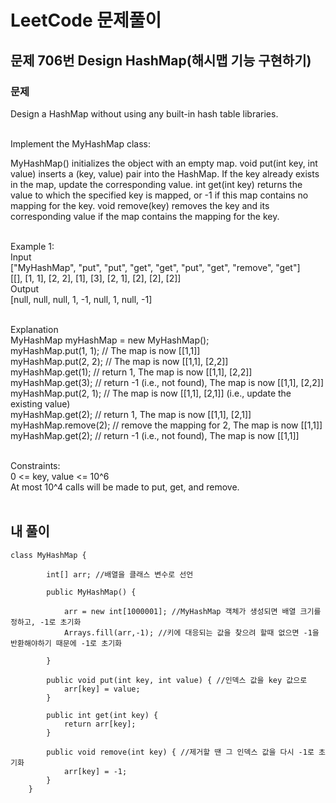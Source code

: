 # LeetCode 문제풀이

## 문제 706번 Design HashMap(해시맵 기능 구현하기)
### 문제<br>
Design a HashMap without using any built-in hash table libraries.<br><br>

Implement the MyHashMap class:

MyHashMap() initializes the object with an empty map.
void put(int key, int value) inserts a (key, value) pair into the HashMap. If the key already exists in the map, update the corresponding value.
int get(int key) returns the value to which the specified key is mapped, or -1 if this map contains no mapping for the key.
void remove(key) removes the key and its corresponding value if the map contains the mapping for the key.
<br><br>

Example 1:<br>
Input<br>
["MyHashMap", "put", "put", "get", "get", "put", "get", "remove", "get"]<br>
[[], [1, 1], [2, 2], [1], [3], [2, 1], [2], [2], [2]]<br>
Output<br>
[null, null, null, 1, -1, null, 1, null, -1]<br><br>

Explanation<br>
MyHashMap myHashMap = new MyHashMap();<br>
myHashMap.put(1, 1); // The map is now [[1,1]]<br>
myHashMap.put(2, 2); // The map is now [[1,1], [2,2]]<br>
myHashMap.get(1);    // return 1, The map is now [[1,1], [2,2]]<br>
myHashMap.get(3);    // return -1 (i.e., not found), The map is now [[1,1], [2,2]]<br>
myHashMap.put(2, 1); // The map is now [[1,1], [2,1]] (i.e., update the existing value)<br>
myHashMap.get(2);    // return 1, The map is now [[1,1], [2,1]]<br>
myHashMap.remove(2); // remove the mapping for 2, The map is now [[1,1]]<br>
myHashMap.get(2);    // return -1 (i.e., not found), The map is now [[1,1]]<br><br>
 

Constraints:<br>
0 <= key, value <= 10^6<br>
At most 10^4 calls will be made to put, get, and remove.<br><br>
## 내 풀이
```
class MyHashMap {

        int[] arr; //배열을 클래스 변수로 선언

        public MyHashMap() {

            arr = new int[1000001]; //MyHashMap 객체가 생성되면 배열 크기를 정하고, -1로 초기화
            Arrays.fill(arr,-1); //키에 대응되는 값을 찾으려 할때 없으면 -1을 반환해야하기 때문에 -1로 초기화

        }

        public void put(int key, int value) { //인덱스 값을 key 값으로
            arr[key] = value;
        }

        public int get(int key) {
            return arr[key];
        }

        public void remove(int key) { //제거할 땐 그 인덱스 값을 다시 -1로 초기화
            arr[key] = -1;
        }
    }
```